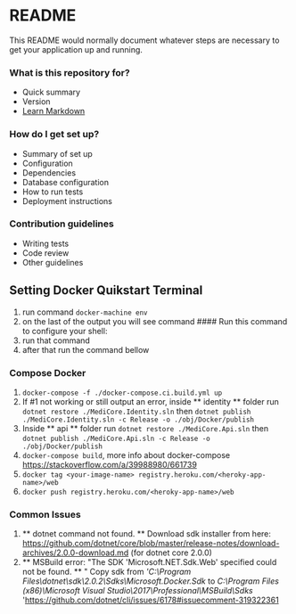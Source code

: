 # README #

This README would normally document whatever steps are necessary to get your application up and running.

### What is this repository for? ###

* Quick summary
* Version
* [Learn Markdown](https://bitbucket.org/tutorials/markdowndemo)

### How do I get set up? ###

* Summary of set up
* Configuration
* Dependencies
* Database configuration
* How to run tests
* Deployment instructions

### Contribution guidelines ###

* Writing tests
* Code review
* Other guidelines

## Setting Docker Quikstart Terminal ##
1. run command ```docker-machine env```
2. on the last of the output you will see command #### Run this command to configure your shell:
3. run that command
4. after that run the command bellow

### Compose Docker ###

1. ```docker-compose -f ./docker-compose.ci.build.yml up```
2. If #1 not working or still output an error, inside ** identity ** folder run ``` dotnet restore ./MediCore.Identity.sln ``` then ``` dotnet publish ./MediCore.Identity.sln -c Release -o ./obj/Docker/publish ``` 
3. Inside ** api ** folder run ``` dotnet restore ./MediCore.Api.sln ``` then ``` dotnet publish ./MediCore.Api.sln -c Release -o ./obj/Docker/publish ```
4. ```docker-compose build```, more info about docker-compose https://stackoverflow.com/a/39988980/661739
2. ```docker tag <your-image-name> registry.heroku.com/<heroky-app-name>/web```
3. ```docker push registry.heroku.com/<heroky-app-name>/web```

### Common Issues ###
1. ** dotnet command not found. ** Download sdk installer from here: https://github.com/dotnet/core/blob/master/release-notes/download-archives/2.0.0-download.md (for dotnet core 2.0.0)
2. ** MSBuild error: "The SDK 'Microsoft.NET.Sdk.Web' specified could not be found. ** " Copy sdk from *'C:\Program Files\dotnet\sdk\2.0.2\Sdks\Microsoft.Docker.Sdk* to *C:\Program Files (x86)\Microsoft Visual Studio\2017\Professional\MSBuild\Sdks* 'https://github.com/dotnet/cli/issues/6178#issuecomment-319322361